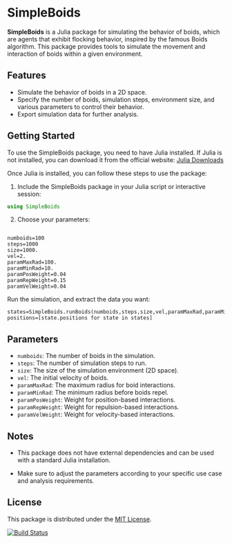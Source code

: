 # SimpleBoids

**SimpleBoids** is a Julia package for simulating the behavior of boids, which are agents that exhibit flocking behavior, inspired by the famous Boids algorithm. This package provides tools to simulate the movement and interaction of boids within a given environment.

## Features

- Simulate the behavior of boids in a 2D space.
- Specify the number of boids, simulation steps, environment size, and various parameters to control their behavior.
- Export simulation data for further analysis.

## Getting Started

To use the SimpleBoids package, you need to have Julia installed. If Julia is not installed, you can download it from the official website: [Julia Downloads](https://julialang.org/downloads/)

Once Julia is installed, you can follow these steps to use the package:

1. Include the SimpleBoids package in your Julia script or interactive session:

```julia
using SimpleBoids
```

2. Choose your parameters:

```

numboids=100
steps=1000
size=1000.
vel=2.
paramMaxRad=100.
paramMinRad=10.
paramPosWeight=0.04
paramRepWeight=0.15
paramVelWeight=0.04
```
Run the simulation, and extract the data you want:
```
states=SimpleBoids.runBoids(numboids,steps,size,vel,paramMaxRad,paramMinRad,paramPosWeight,paramRepWeight,paramVelWeight)
positions=[state.positions for state in states]
```

## Parameters

- `numboids`: The number of boids in the simulation.
- `steps`: The number of simulation steps to run.
- `size`: The size of the simulation environment (2D space).
- `vel`: The initial velocity of boids.
- `paramMaxRad`: The maximum radius for boid interactions.
- `paramMinRad`: The minimum radius before boids repel.
- `paramPosWeight`: Weight for position-based interactions.
- `paramRepWeight`: Weight for repulsion-based interactions.
- `paramVelWeight`: Weight for velocity-based interactions.

## Notes

- This package does not have external dependencies and can be used with a standard Julia installation.

- Make sure to adjust the parameters according to your specific use case and analysis requirements.

## License

This package is distributed under the [MIT License](LICENSE.md).

[![Build Status](https://github.com/jeanfdp/SimpleBoids.jl/actions/workflows/CI.yml/badge.svg?branch=master)](https://github.com/jeanfdp/SimpleBoids.jl/actions/workflows/CI.yml?query=branch%3Amaster)
